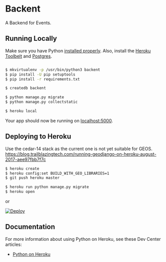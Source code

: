 # Backent

A Backend for Events.

## Running Locally

Make sure you have Python [installed properly](http://install.python-guide.org).  Also, install the [Heroku Toolbelt](https://toolbelt.heroku.com/) and [Postgres](https://devcenter.heroku.com/articles/heroku-postgresql#local-setup).

```sh

$ mkvirtualenv -p /usr/bin/python3 backent
$ pip install -U pip setuptools
$ pip install -r requirements.txt

$ createdb backent

$ python manage.py migrate
$ python manage.py collectstatic

$ heroku local
```

Your app should now be running on [localhost:5000](http://localhost:5000/).

## Deploying to Heroku

Use the cedar-14 stack as the current one is not yet suitable for GEOS.
https://blog.trailblazingtech.com/running-geodjango-on-heroku-august-2017-aee97fbb7f7c

```sh
$ heroku create
$ heroku config:set BUILD_WITH_GEO_LIBRARIES=1
$ git push heroku master

$ heroku run python manage.py migrate
$ heroku open
```
or

[![Deploy](https://www.herokucdn.com/deploy/button.png)](https://heroku.com/deploy)

## Documentation

For more information about using Python on Heroku, see these Dev Center articles:

- [Python on Heroku](https://devcenter.heroku.com/categories/python)
